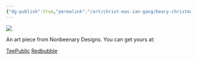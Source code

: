 ```yaml
---
{"dg-publish":true,"permalink":"/art/christ-mas-ian-gang/beary-christmas/","title":"Beary Christmas","tags":["Art","Christmas and Winter"]}
---
```



![](https://baserow-media.ams3.digitaloceanspaces.com/user_files/gXgQ4lcIo72HfEjZ3oTHGcVY7wsnDLFH_b5fc35ea4495d72856abb4453aa02fd33a24abe51248a9255a0d765a955998ae.png)

An art piece from Nonbeenary Designs. You can get yours at:

[TeePublic](https://www.teepublic.com/t-shirt/36663426-beary-christmas?store_id=258912)
[Redbubble]()
